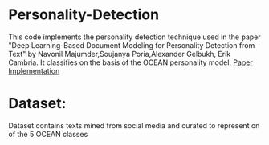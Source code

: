 # Personality-Detection
This code implements the personality detection technique used in the paper "Deep Learning-Based Document Modeling for Personality Detection from Text" by Navonil Majumder,Soujanya Poria,Alexander Gelbukh, Erik Cambria. It classifies on the basis of the OCEAN personality model.
[Paper Implementation](https://sentic.net/deep-learning-based-personality-detection.pdf)
# Dataset:
Dataset contains texts mined from social media and curated to represent on of the 5 OCEAN classes
